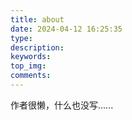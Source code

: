 ```yaml
---
title: about
date: 2024-04-12 16:25:35
type:
description:
keywords:
top_img:
comments:
---
```

作者很懒，什么也没写......